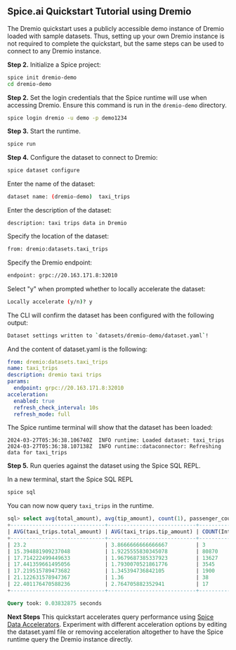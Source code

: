 
## Spice.ai Quickstart Tutorial using Dremio

The Dremio quickstart uses a publicly accessible demo instance of Dremio loaded with sample datasets. Thus, setting up your own Dremio instance is not required to complete the quickstart, but the same steps can be used to connect to any Dremio instance.

**Step 2.** Initialize a Spice project:

```bash
spice init dremio-demo
cd dremio-demo
```

**Step 2.** Set the login credentials that the Spice runtime will use when accessing Dremio. Ensure this command is run in the `dremio-demo` directory.

```bash
spice login dremio -u demo -p demo1234
```

**Step 3.** Start the runtime.

```bash
spice run
```

**Step 4.** Configure the dataset to connect to Dremio:

```bash
spice dataset configure
```

Enter the name of the dataset:

```bash
dataset name: (dremio-demo)  taxi_trips
```

Enter the description of the dataset:

```
description: taxi trips data in Dremio
```

Specify the location of the dataset:

```bash
from: dremio:datasets.taxi_trips
```

Specify the Dremio endpoint:

```bash
endpoint: grpc://20.163.171.8:32010
```

Select "y" when prompted whether to locally accelerate the dataset:

```bash
Locally accelerate (y/n)? y
```

The CLI will confirm the dataset has been configured with the following output:

```bash
Dataset settings written to `datasets/dremio-demo/dataset.yaml`!
```

And the content of dataset.yaml is the following:

```yaml
from: dremio:datasets.taxi_trips
name: taxi_trips
description: dremio taxi trips
params:
  endpoint: grpc://20.163.171.8:32010
acceleration:
  enabled: true
  refresh_check_interval: 10s
  refresh_mode: full
```

The Spice runtime terminal will show that the dataset has been loaded:

```
2024-03-27T05:36:38.106740Z  INFO runtime: Loaded dataset: taxi_trips
2024-03-27T05:36:38.107138Z  INFO runtime::dataconnector: Refreshing data for taxi_trips
```

**Step 5.** Run queries against the dataset using the Spice SQL REPL.

In a new terminal, start the Spice SQL REPL

```bash
spice sql
```

You can now now query `taxi_trips` in the runtime.

```sql
sql> select avg(total_amount), avg(tip_amount), count(1), passenger_count from taxi_trips group by passenger_count order by passenger_count asc;
+------------------------------+----------------------------+-----------------+-----------------+
| AVG(taxi_trips.total_amount) | AVG(taxi_trips.tip_amount) | COUNT(Int64(1)) | passenger_count |
+------------------------------+----------------------------+-----------------+-----------------+
| 23.2                         | 3.8666666666666667         | 3               | 0               |
| 15.394881909237048           | 1.9225555830345078         | 80870           | 1               |
| 17.714222499449633           | 1.9679687385337923         | 13627           | 2               |
| 17.441359661495056           | 1.7930070521861776         | 3545            | 3               |
| 17.219515789473682           | 1.345394736842105          | 1900            | 4               |
| 21.122631578947367           | 1.36                       | 38              | 5               |
| 22.401176470588236           | 2.764705882352941          | 17              | 6               |
+------------------------------+----------------------------+-----------------+-----------------+

Query took: 0.03832875 seconds
```

**Next Steps**
This quickstart accelerates query performance using [Spice Data Accelerators](https://docs.spiceai.org/data-accelerators).  Experiment with different acceleration options by editing the dataset.yaml file or removing acceleration altogether to have the Spice runtime query the Dremio instance directly.